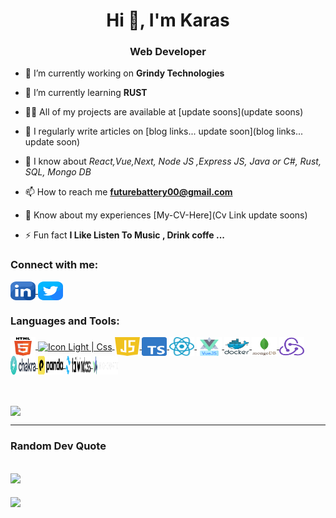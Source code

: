 <h1 align="center">Hi 👋, I'm Karas</h1>
<h3 align="center">Web Developer</h3>

- 🔭 I’m currently working on **Grindy Technologies**

- 🌱 I’m currently learning **RUST**

- 👨‍💻 All of my projects are available at [update soons](update soons)

- 📝 I regularly write articles on [blog links... update soon](blog links... update soon)

- 💬 I know about _React,Vue,Next, Node JS ,Express JS, Java or C#, Rust, SQL, Mongo DB_

- 📫 How to reach me **futurebattery00@gmail.com**

- 📄 Know about my experiences [My-CV-Here](Cv Link update soons)

- ⚡ Fun fact **I Like Listen To Music , Drink coffe ...**
<h3 align="left">Connect with me:</h3>
<p align="left">
<a href="https://www.linkedin.com/in/v%C4%83n-nam-t%E1%BB%91ng-2464b0243/" >
  <picture>
    <img align="center" src="https://github.com/battery34760/battery34760/blob/main/assets/social/linkedin.svg" alt="Linked link of Karas" height="30" width="40" />
  </picture>
</a>
<!-- <a href="https://www.facebook.com/profile.php?id=100019553707449" target="_blank">
  <picture>
    <img align="center" src="https://github.com/battery34760/battery34760/blob/main/assets/social/facebook.svg" alt="Facebook link of Karas" height="30" width="40" />
  </picture>
</a> -->
<a href="https://twitter.com/Karas_2k"  target=”_blank” rel=”noreferrer”>
  <picture>
    <img align="center" src="https://github.com/battery34760/battery34760/blob/main/assets/social/twitter.svg" alt="Twitter link of Karas" height="30" width="40" />
  </picture>
</a>
</p>

<h3 align="left">Languages and Tools:</h3>
<p align="left">

<a href='#'>
<img align="center" src="https://github.com/battery34760/battery34760/blob/main/assets/languages/light/html5-original.svg" alt="Icon Light | HTML " height="30" width="40" />
</a>
<a href='#'>
  <picture>
    <source align="center" media="(prefers-color-scheme: dark)" srcset='https://github.com/battery34760/battery34760/blob/main/assets/languages/dark/css.svg' height="30" width="40"/>
    <image align="center" src='https://github.com/battery34760/battery34760/blob/main/assets/languages/light/css.svg' alt="Icon Light | Css" height="30" width="40"/>
  </picture>
</a>
<a href='https://www.w3schools.com/js/' target='_blank'>
 <picture>
  <source align="center" media="(prefers-color-scheme: dark)" srcset='https://github.com/battery34760/battery34760/blob/main/assets/languages/dark/javascript.svg' height="30" width="40"/>
  <img align="center" src="https://github.com/battery34760/battery34760/blob/main/assets/languages/light/javascript.svg" alt="Icon Light | Javascript" height="30" width="40" />
 </picture>
</a>

<a href="https://react.dev/" target="_blank">
  <picture>
    <img align="center" src="https://github.com/battery34760/battery34760/blob/main/assets/languages/light/typescript.svg" alt="Icon Light | Typescript " height="30" width="40" />
  </picture>
</a>
<a href="https://www.typescriptlang.org/" >
  <picture>
    <img align="center" src="https://github.com/battery34760/battery34760/blob/main/assets/languages/light/reactjs.svg" alt="Icon Light | React JS Icon" height="30" width="40" />
  </picture>
</a>
<a href="https://vuejs.org/" >
  <picture>
    <img align="center" src="https://github.com/battery34760/battery34760/blob/main/assets/languages/light/vuejs.svg" alt="Icon Light | Vuejs" height="30" width="40" />
  </picture>
</a>

<a href="https://www.docker.com/" >
  <picture>
    <img align="center" src="https://github.com/battery34760/battery34760/blob/main/assets/languages/light/docker.svg" alt="Icon Light | Docker" height="30" width="40" />
  </picture>
</a>
<a href="https://www.mongodb.com/" >
  <picture>
    <img align="center" src="https://github.com/battery34760/battery34760/blob/main/assets/languages/light/mongodb-original.svg" alt="Icon | Mongodb" height="30" width="40" />
  </picture>
</a>
<a href="https://redux.js.org/" >
  <picture>
    <img align="center" src="https://github.com/battery34760/battery34760/blob/main/assets/languages/light/redux.svg" alt="Icon Light | Redux" height="30" width="40" />
  </picture>
</a>
<a href='https://chakra-ui.com/' target=”_blank” rel=”noreferrer”>
 <picture>
  <source align="center" media="(prefers-color-scheme: dark)" srcset='https://github.com/battery34760/battery34760/blob/main/assets/languages/dark/chakra.svg' height="30" width="40" alt="Icon Dark | Chakra" />
  <img align="center" src="https://github.com/battery34760/battery34760/blob/main/assets/languages/light/chakra.svg" alt="Icon Light | Chakra" height="30" width="40" />
 </picture>
</a>

<a href='https://panda-css.com/' target='_blank'>
<picture>
  <source align="center" media="(prefers-color-scheme: dark)" srcset='https://github.com/battery34760/battery34760/blob/main/assets/languages/dark/panda-css.svg' height="30" width="40" alt="Icon Dark | Panda Css"/>
  <img align="center" src="https://github.com/battery34760/battery34760/blob/main/assets/languages/light/panda-css.svg" alt="Icon Light | Panda Css" height="30" width="40" />
 </picture>
</a>
<a href='https://tailwindcss.com/' target='_blank'>
<picture>
  <source align="center" media="(prefers-color-scheme: dark)" srcset='https://github.com/battery34760/battery34760/blob/main/assets/languages/dark/tailwind-css.svg' height="30" width="40" lt="Icon Dark | Tailwind Css"/>
  <img align="center" src="https://github.com/battery34760/battery34760/blob/main/assets/languages/light/tailwind-css.svg" alt="Icon Light | Tailwind Css" height="30" width="40" />
 </picture>
</a>

<a href='https://www.highcharts.com/' target='_blank'>
<picture>
  <img align="center" src="https://github.com/battery34760/battery34760/blob/main/assets/languages/light/highchart.svg" alt="Icon | Highchart" height="30" width="40" />
 </picture>
</a>
</p>
<br />

<br />
<img align="center" src="https://github-readme-stats.vercel.app/api?username=battery34760&show_icons=true&theme=transparent" />

---
### Random Dev Quote

![](https://quotes-github-readme.vercel.app/api?type=horizontal&theme=radical)
---

[![](https://visitcount.itsvg.in/api?id=battery34760&icon=0&color=0)](https://visitcount.itsvg.in)

